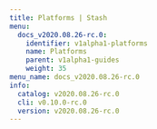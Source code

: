 ```yaml
---
title: Platforms | Stash
menu:
  docs_v2020.08.26-rc.0:
    identifier: v1alpha1-platforms
    name: Platforms
    parent: v1alpha1-guides
    weight: 35
menu_name: docs_v2020.08.26-rc.0
info:
  catalog: v2020.08.26-rc.0
  cli: v0.10.0-rc.0
  version: v2020.08.26-rc.0
---
```


